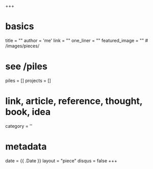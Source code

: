+++
# basics
title     		 = ""
author    		 = 'me'
link      		 = ""
one_liner 		 = ""
featured_image = "" # /images/pieces/

# see /piles
piles     		 = []
projects			 = []

# link, article, reference, thought, book, idea
category  		 = '' 

# metadata
date      		 = {{ .Date }}
layout    		 = "piece"
disqus    		 = false
+++

